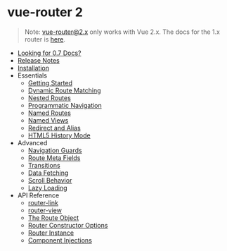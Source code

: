 # vue-router 2

> Note: vue-router@2.x only works with Vue 2.x. The docs for the 1.x router is [here](https://github.com/vuejs/vue-router/tree/1.0/docs/en).

- [Looking for 0.7 Docs?](https://github.com/vuejs/vue-router/tree/1.0/docs/en)
- [Release Notes](https://github.com/vuejs/vue-router/releases)
- [Installation](installation.md)
- Essentials
  - [Getting Started](essentials/getting-started.md)
  - [Dynamic Route Matching](essentials/dynamic-matching.md)
  - [Nested Routes](essentials/nested-routes.md)
  - [Programmatic Navigation](essentials/navigation.md)
  - [Named Routes](essentials/named-routes.md)
  - [Named Views](essentials/named-views.md)
  - [Redirect and Alias](essentials/redirect-and-alias.md)
  - [HTML5 History Mode](essentials/history-mode.md)
- Advanced
  - [Navigation Guards](advanced/navigation-guards.md)
  - [Route Meta Fields](advanced/meta.md)
  - [Transitions](advanced/transitions.md)
  - [Data Fetching](advanced/data-fetching.md)
  - [Scroll Behavior](advanced/scroll-behavior.md)
  - [Lazy Loading](advanced/lazy-loading.md)
- API Reference
  - [router-link](api/router-link.md)
  - [router-view](api/router-view.md)
  - [The Route Object](api/route-object.md)
  - [Router Constructor Options](api/options.md)
  - [Router Instance](api/router-instance.md)
  - [Component Injections](api/component-injections.md)

